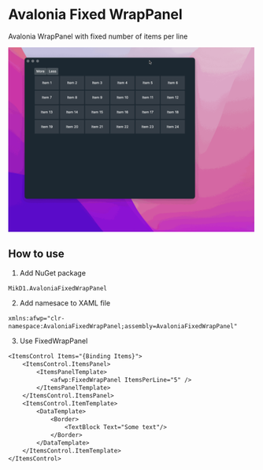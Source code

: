 # Avalonia Fixed WrapPanel
Avalonia WrapPanel with fixed number of items per line

<img src="Images/AvaloniaFixedWrapPanelDemo.gif" width="500">

## How to use

1. Add NuGet package
```
MikD1.AvaloniaFixedWrapPanel
```

2. Add namesace to XAML file
```
xmlns:afwp="clr-namespace:AvaloniaFixedWrapPanel;assembly=AvaloniaFixedWrapPanel"
```

3. Use FixedWrapPanel
```
<ItemsControl Items="{Binding Items}">
    <ItemsControl.ItemsPanel>
        <ItemsPanelTemplate>
            <afwp:FixedWrapPanel ItemsPerLine="5" />
        </ItemsPanelTemplate>
    </ItemsControl.ItemsPanel>
    <ItemsControl.ItemTemplate>
        <DataTemplate>
            <Border>
                <TextBlock Text="Some text"/>
            </Border>
        </DataTemplate>
    </ItemsControl.ItemTemplate>
</ItemsControl>
```
